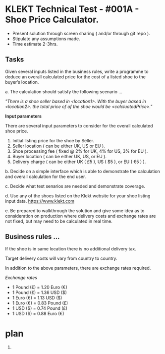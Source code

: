 # KLEKT Technical Test - #001A - Shoe Price Calculator.

- Present solution through screen sharing ( and/or through git repo ).
- Stipulate any assumptions made.
- Time estimate 2-3hrs.

## Tasks

Given several inputs listed in the business rules, write a programme to deduce an overall calculated price for the cost of a listed shoe to the buyer’s location.

a. The calculation should satisfy the following scenario …

*"There is a shoe seller based in <location1\>. With the buyer based in <location2\>. the total price of of the shoe would be <calcluatedPrice\>."*


**Input parameters**

There are several input parameters to consider for the overall calculated shoe price.

1. Initial listing price for the shoe by Seller.
2. Seller location ( can be either UK, US or EU ).
3. Shoe processing fee ( fixed @ 2% for UK, 4% for US, 3%  for EU ).
4. Buyer location ( can be either UK, US, or EU ).
5. Delivery charge ( can be either UK ( £5 ), US ( $5 ), or EU ( €5 ) ).

b. Decide on a simple interface which is able to demonstrate the calculation and overall calculation for the end user.

c. Decide what test senarios are needed and demonstrate coverage.

d. Use any of the shoes listed on the Klekt website for your shoe listing input data. https://www.klekt.com

e. Be prepared to walkthrough the solution and give some idea as to consideration on production where delivery costs and exchange rates are not fixed, but may need to be calculated in real time.

## Business rules ...

If the shoe is in same location there is no additional delivery tax.

Target delivery costs will vary from country to country.

In addition to the above parameters, there are exchange rates required.

*Exchange rates*
- 1 Pound (£) = 1.20 Euro (€)
- 1 Pound (£) = 1.36 USD ($)
- 1 Euro (€) = 1.13 USD ($)
- 1 Euro (€) = 0.83 Pound (£)
- 1 USD ($) = 0.74 Pound (£)
- 1 USD ($) = 0.88 Euro (€)




# plan
1.